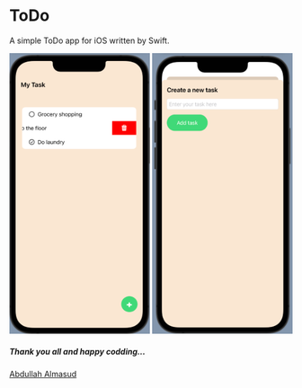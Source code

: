 # ToDo
A simple ToDo app for iOS written by Swift.

<p align="center">
  <img width="250" height="500" src="screenshot_01.png" alt="Home Screen"/>
  <img width="250" height="500" src="screenshot_02.png" alt="Home Screen"/>
</p>

##### Thank you all and happy codding... 
[Abdullah Almasud](https://almasud.github.io)
